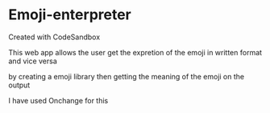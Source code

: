 # Emoji-enterpreter
Created with CodeSandbox

This web app allows the user get the expretion of the emoji in written format and vice versa

by creating a emoji library then getting the meaning of the emoji on the output

I have used Onchange  for this
